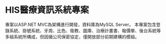 # HIS醫療資訊系統專案
專案以ASP.NET MVC為架構進行開發，資料庫為MySQL Server。
本專案包含登錄系統、掛號系統、牙周、比色、衛教、圖庫、治療計畫書、報價單、後台系統等多組系統所構成，但因循公司保密協定，僅開放部分前期建構的模組。
